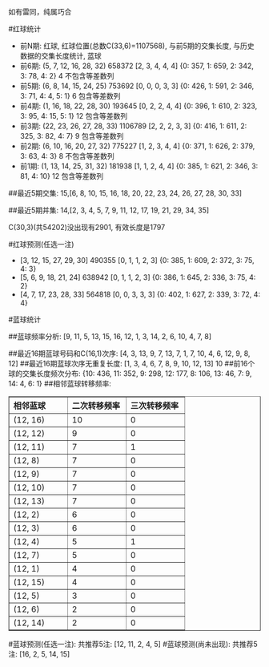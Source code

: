 <!-- 
.. title: 双色球2013005期(2013-01-10)数据分析报告
.. slug: slott-2013005-2013-01-10-report
.. date: 2013-01-11 08:00:00 UTC+08:00
.. tags: Lottery
.. link: 
.. description: 
.. type: text
-->

如有雷同，纯属巧合

<!-- TEASER_END-->

#红球统计

- 前N期: 红球, 红球位置(总数C(33,6)=1107568), 与前5期的交集长度, 与历史数据的交集长度统计, 蓝球
- 前6期: (5, 7, 12, 16, 28, 32) 658372 [2, 3, 4, 4, 4] {0: 357, 1: 659, 2: 342, 3: 78, 4: 2} 4 不包含等差数列
- 前5期: (6, 8, 14, 15, 24, 25) 753692 [0, 0, 0, 3, 3] {0: 426, 1: 591, 2: 346, 3: 71, 4: 4, 5: 1} 6 包含等差数列
- 前4期: (1, 16, 18, 22, 28, 30) 193645 [0, 2, 2, 4, 4] {0: 396, 1: 610, 2: 323, 3: 95, 4: 15, 5: 1} 12 包含等差数列
- 前3期: (22, 23, 26, 27, 28, 33) 1106789 [2, 2, 2, 3, 3] {0: 416, 1: 611, 2: 325, 3: 82, 4: 7} 9 包含等差数列
- 前2期: (6, 10, 16, 20, 27, 32) 775227 [1, 2, 3, 4, 4] {0: 371, 1: 626, 2: 379, 3: 63, 4: 3} 8 不包含等差数列
- 前1期: (1, 13, 14, 25, 31, 32) 181938 [1, 1, 2, 4, 4] {0: 385, 1: 621, 2: 346, 3: 81, 4: 10} 12 包含等差数列

##最近5期交集:
15,[6, 8, 10, 15, 16, 18, 20, 22, 23, 24, 26, 27, 28, 30, 33]

##最近5期并集:
14,[2, 3, 4, 5, 7, 9, 11, 12, 17, 19, 21, 29, 34, 35]

C(30,3)(共54202)没出现有2901, 
有效长度是1797

#红球预测(任选一注)

- [3, 12, 15, 27, 29, 30] 490355 [0, 1, 1, 2, 3] {0: 385, 1: 609, 2: 372, 3: 75, 4: 3}
- [5, 6, 9, 18, 21, 24] 638942 [0, 1, 1, 2, 3] {0: 386, 1: 645, 2: 336, 3: 75, 4: 2}
- [4, 7, 17, 23, 28, 33] 564818 [0, 0, 3, 3, 3] {0: 402, 1: 627, 2: 339, 3: 72, 4: 4}

#蓝球统计

##蓝球频率分析:
[9, 11, 5, 13, 15, 16, 12, 1, 3, 14, 2, 6, 10, 4, 7, 8]

##最近16期蓝球号码和C(16,1)次序:
[4, 3, 13, 9, 7, 13, 7, 1, 7, 10, 4, 6, 12, 9, 8, 12]
##最近16期蓝球次序无重复长度:
[1, 3, 4, 6, 7, 8, 9, 10, 12, 13] 10
##前16个球的交集长度频次分布:
{10: 436, 11: 352, 9: 298, 12: 177, 8: 106, 13: 46, 7: 9, 14: 4, 6: 1}
##相邻蓝球转移频率:
<table border="1" class="table table-striped dataframe">
  <thead>
    <tr style="text-align: left;">
      <th style="min-width: 100px;">相邻蓝球</th>
      <th style="min-width: 100px;">二次转移频率</th>
      <th style="min-width: 100px;">三次转移频率</th>
    </tr>
  </thead>
  <tbody>
    <tr>
      <td> (12, 16)</td>
      <td> 10</td>
      <td> 0</td>
    </tr>
    <tr>
      <td> (12, 12)</td>
      <td>  9</td>
      <td> 0</td>
    </tr>
    <tr>
      <td> (12, 11)</td>
      <td>  7</td>
      <td> 1</td>
    </tr>
    <tr>
      <td>  (12, 8)</td>
      <td>  7</td>
      <td> 0</td>
    </tr>
    <tr>
      <td>  (12, 9)</td>
      <td>  7</td>
      <td> 0</td>
    </tr>
    <tr>
      <td> (12, 10)</td>
      <td>  7</td>
      <td> 0</td>
    </tr>
    <tr>
      <td> (12, 13)</td>
      <td>  7</td>
      <td> 0</td>
    </tr>
    <tr>
      <td>  (12, 2)</td>
      <td>  6</td>
      <td> 0</td>
    </tr>
    <tr>
      <td>  (12, 3)</td>
      <td>  6</td>
      <td> 0</td>
    </tr>
    <tr>
      <td>  (12, 4)</td>
      <td>  5</td>
      <td> 1</td>
    </tr>
    <tr>
      <td>  (12, 7)</td>
      <td>  5</td>
      <td> 0</td>
    </tr>
    <tr>
      <td>  (12, 1)</td>
      <td>  4</td>
      <td> 0</td>
    </tr>
    <tr>
      <td> (12, 15)</td>
      <td>  4</td>
      <td> 0</td>
    </tr>
    <tr>
      <td>  (12, 5)</td>
      <td>  3</td>
      <td> 0</td>
    </tr>
    <tr>
      <td>  (12, 6)</td>
      <td>  2</td>
      <td> 0</td>
    </tr>
    <tr>
      <td> (12, 14)</td>
      <td>  2</td>
      <td> 0</td>
    </tr>
  </tbody>
</table>
#蓝球预测(任选一注):
共推荐5注: [12, 11, 2, 4, 5]
#蓝球预测(尚未出现):
共推荐5注: [16, 2, 5, 14, 15]

